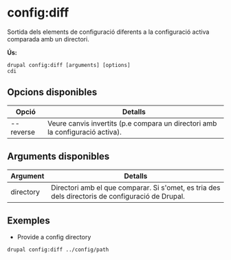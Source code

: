 # config:diff
Sortida dels elements de configuració diferents a la configuració activa comparada amb un directori.

**Ús:**
```
drupal config:diff [arguments] [options]
cdi
```

## Opcions disponibles
Opció | Detalls
-------|-------------
--reverse | Veure canvis invertits (p.e compara un directori amb la configuració activa).

## Arguments disponibles
Argument | Detalls
---------|-------------
directory | Directori amb el que comparar. Si s'omet, es tria des dels directoris de configuració de Drupal.

## Exemples
* Provide a config directory
```
drupal config:diff ../config/path
```
